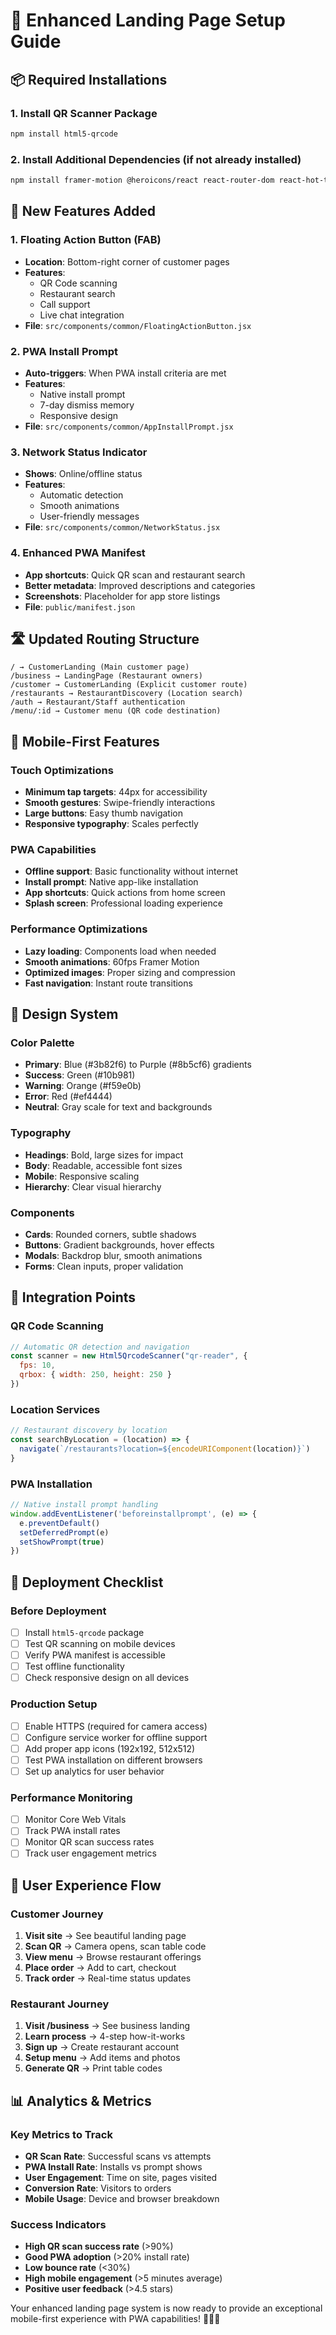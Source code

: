 # 🚀 Enhanced Landing Page Setup Guide

## 📦 Required Installations

### 1. Install QR Scanner Package
```bash
npm install html5-qrcode
```

### 2. Install Additional Dependencies (if not already installed)
```bash
npm install framer-motion @heroicons/react react-router-dom react-hot-toast
```

## 🎯 New Features Added

### 1. **Floating Action Button (FAB)**
- **Location**: Bottom-right corner of customer pages
- **Features**: 
  - QR Code scanning
  - Restaurant search
  - Call support
  - Live chat integration
- **File**: `src/components/common/FloatingActionButton.jsx`

### 2. **PWA Install Prompt**
- **Auto-triggers**: When PWA install criteria are met
- **Features**:
  - Native install prompt
  - 7-day dismiss memory
  - Responsive design
- **File**: `src/components/common/AppInstallPrompt.jsx`

### 3. **Network Status Indicator**
- **Shows**: Online/offline status
- **Features**:
  - Automatic detection
  - Smooth animations
  - User-friendly messages
- **File**: `src/components/common/NetworkStatus.jsx`

### 4. **Enhanced PWA Manifest**
- **App shortcuts**: Quick QR scan and restaurant search
- **Better metadata**: Improved descriptions and categories
- **Screenshots**: Placeholder for app store listings
- **File**: `public/manifest.json`

## 🛣️ Updated Routing Structure

```
/ → CustomerLanding (Main customer page)
/business → LandingPage (Restaurant owners)
/customer → CustomerLanding (Explicit customer route)
/restaurants → RestaurantDiscovery (Location search)
/auth → Restaurant/Staff authentication
/menu/:id → Customer menu (QR code destination)
```

## 📱 Mobile-First Features

### Touch Optimizations
- **Minimum tap targets**: 44px for accessibility
- **Smooth gestures**: Swipe-friendly interactions
- **Large buttons**: Easy thumb navigation
- **Responsive typography**: Scales perfectly

### PWA Capabilities
- **Offline support**: Basic functionality without internet
- **Install prompt**: Native app-like installation
- **App shortcuts**: Quick actions from home screen
- **Splash screen**: Professional loading experience

### Performance Optimizations
- **Lazy loading**: Components load when needed
- **Smooth animations**: 60fps Framer Motion
- **Optimized images**: Proper sizing and compression
- **Fast navigation**: Instant route transitions

## 🎨 Design System

### Color Palette
- **Primary**: Blue (#3b82f6) to Purple (#8b5cf6) gradients
- **Success**: Green (#10b981)
- **Warning**: Orange (#f59e0b)
- **Error**: Red (#ef4444)
- **Neutral**: Gray scale for text and backgrounds

### Typography
- **Headings**: Bold, large sizes for impact
- **Body**: Readable, accessible font sizes
- **Mobile**: Responsive scaling
- **Hierarchy**: Clear visual hierarchy

### Components
- **Cards**: Rounded corners, subtle shadows
- **Buttons**: Gradient backgrounds, hover effects
- **Modals**: Backdrop blur, smooth animations
- **Forms**: Clean inputs, proper validation

## 🔧 Integration Points

### QR Code Scanning
```javascript
// Automatic QR detection and navigation
const scanner = new Html5QrcodeScanner("qr-reader", {
  fps: 10,
  qrbox: { width: 250, height: 250 }
})
```

### Location Services
```javascript
// Restaurant discovery by location
const searchByLocation = (location) => {
  navigate(`/restaurants?location=${encodeURIComponent(location)}`)
}
```

### PWA Installation
```javascript
// Native install prompt handling
window.addEventListener('beforeinstallprompt', (e) => {
  e.preventDefault()
  setDeferredPrompt(e)
  setShowPrompt(true)
})
```

## 🚀 Deployment Checklist

### Before Deployment
- [ ] Install `html5-qrcode` package
- [ ] Test QR scanning on mobile devices
- [ ] Verify PWA manifest is accessible
- [ ] Test offline functionality
- [ ] Check responsive design on all devices

### Production Setup
- [ ] Enable HTTPS (required for camera access)
- [ ] Configure service worker for offline support
- [ ] Add proper app icons (192x192, 512x512)
- [ ] Test PWA installation on different browsers
- [ ] Set up analytics for user behavior

### Performance Monitoring
- [ ] Monitor Core Web Vitals
- [ ] Track PWA install rates
- [ ] Monitor QR scan success rates
- [ ] Track user engagement metrics

## 🎯 User Experience Flow

### Customer Journey
1. **Visit site** → See beautiful landing page
2. **Scan QR** → Camera opens, scan table code
3. **View menu** → Browse restaurant offerings
4. **Place order** → Add to cart, checkout
5. **Track order** → Real-time status updates

### Restaurant Journey
1. **Visit /business** → See business landing
2. **Learn process** → 4-step how-it-works
3. **Sign up** → Create restaurant account
4. **Setup menu** → Add items and photos
5. **Generate QR** → Print table codes

## 📊 Analytics & Metrics

### Key Metrics to Track
- **QR Scan Rate**: Successful scans vs attempts
- **PWA Install Rate**: Installs vs prompt shows
- **User Engagement**: Time on site, pages visited
- **Conversion Rate**: Visitors to orders
- **Mobile Usage**: Device and browser breakdown

### Success Indicators
- **High QR scan success rate** (>90%)
- **Good PWA adoption** (>20% install rate)
- **Low bounce rate** (<30%)
- **High mobile engagement** (>5 minutes average)
- **Positive user feedback** (>4.5 stars)

Your enhanced landing page system is now ready to provide an exceptional mobile-first experience with PWA capabilities! 🎉📱✨

